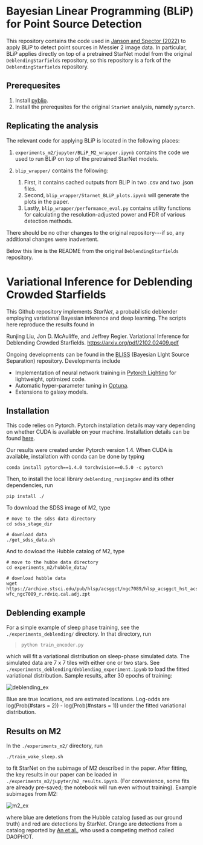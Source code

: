 # Bayesian Linear Programming (BLiP) for Point Source Detection

This repository contains the code used in [Janson and Spector (2022)](https://arxiv.org/abs/2203.17208) to apply BLiP to detect point sources in Messier 2 image data. In particular, BLiP applies directly on top of a pretrained StarNet model from the original ``DeblendingStarfields`` repository, so this repository is a fork of the ``DeblendingStarfields`` repository.

## Prerequesites

1. Install [pyblip](https://github.com/amspector100/pyblip).
2. Install the prerequsites for the original ``StarNet`` analysis, namely ``pytorch``.

## Replicating the analysis

The relevant code for applying BLiP is located in the following places:


1. ``experiments_m2/jupyter/BLiP_M2_wrapper.ipynb`` contains the code we used to run BLiP on top of the pretrained StarNet models.

2. ``blip_wrapper/`` contains the following:
	1. First, it contains cached outputs from BLiP in two .csv and two .json files. 
	2. Second, ``blip_wrapper/Starnet_BLiP_plots.ipynb`` will generate the plots in the paper. 
	3. Lastly, ``blip_wrapper/performance_eval.py`` contains utility functions for calculating the resolution-adjusted power and FDR of various detection methods.

There should be no other changes to the original repository---if so, any additional changes were inadvertent.

Below this line is the README from the original ``DeblendingStarfields`` repository.

# Variational Inference for Deblending Crowded Starfields

This Github repository implements *StarNet*, a probabilistic deblender employing variational Bayesian inference and deep learning. 
The scripts here reproduce the results found in 

Runjing Liu, Jon D. McAuliffe, and Jeffrey Regier. 
Variational Inference for Deblending Crowded Starfields. 
https://arxiv.org/pdf/2102.02409.pdf

Ongoing developments can be found in the [BLISS](https://github.com/applied-bayes/bliss/tree/master/bliss) (Bayesian LIght Source Separation) repository. 
Developments include 

- Implementation of neural network training in [Pytorch Lighting](https://pytorch-lightning.readthedocs.io/en/stable/) for lightweight, optimized code. 
- Automatic hyper-parameter tuning in [Optuna](https://optuna.org/). 
- Extensions to galaxy models. 

## Installation

This code relies on Pytorch. 
Pytorch installation details may vary depending on whether CUDA is available on your machine. 
Installation details can be found [here](https://pytorch.org/). 

Our results were created under Pytorch version 1.4. 
When CUDA is available, installation with conda can be done by typing

```
conda install pytorch==1.4.0 torchvision==0.5.0 -c pytorch
```

Then, to install the local library `deblending_runjingdev` and its other dependencies, run 

```
pip install ./
```

To download the SDSS image of M2, type 

```
# move to the sdss data directory
cd sdss_stage_dir

# download data
./get_sdss_data.sh
```
And to dowload the Hubble catalog of M2, type 

```
# move to the hubbe data directory 
cd experiments_m2/hubble_data/

# download hubble data
wget https://archive.stsci.edu/pub/hlsp/acsggct/ngc7089/hlsp_acsggct_hst_acs-wfc_ngc7089_r.rdviq.cal.adj.zpt
```

## Deblending example

For a simple example of sleep phase training, see the `./experiments_deblending/` directory. 
In that directory, run 

> `python train_encoder.py`

which will fit a variational distribution on sleep-phase simulated data. 
The simulated data are 7 x 7 tiles with either one or two stars. 
See `./experiments_deblending/deblending_experiment.ipynb` to load the fitted variational distribution. 
Sample results, after 30 epochs of training: 

![deblending_ex](./figures/deblending_example.png)

Blue are true locations, red are estimated locations. Log-odds are log(Prob(#stars = 2)) - log(Prob(#nstars = 1)) under the fitted variational distribution. 

## Results on M2
In the `./experiments_m2/` directory, run

```
./train_wake_sleep.sh
```

to fit StarNet on the subimage of M2 described in the paper. 
After fitting, the key results in our paper can be loaded in `./experiments_m2/jupyter/m2_results.ipynb`. 
(For convenience, some fits are already pre-saved; the notebook will run even without training). 
Example subimages from M2: 

![m2_ex](./figures/m2_results/example_subimages_ws.png)

where blue are detetions from the Hubble catalog (used as our ground truth) and red are detections by StarNet. 
Orange are detections from a catalog reported by [An et al.](https://arxiv.org/abs/0808.0001), who used 
a competing method called DAOPHOT. 
